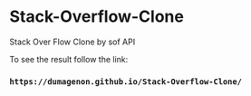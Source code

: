 # Stack-Overflow-Clone
Stack Over Flow Clone by sof API

To see the result follow the link:

### `https://dumagenon.github.io/Stack-Overflow-Clone/`
